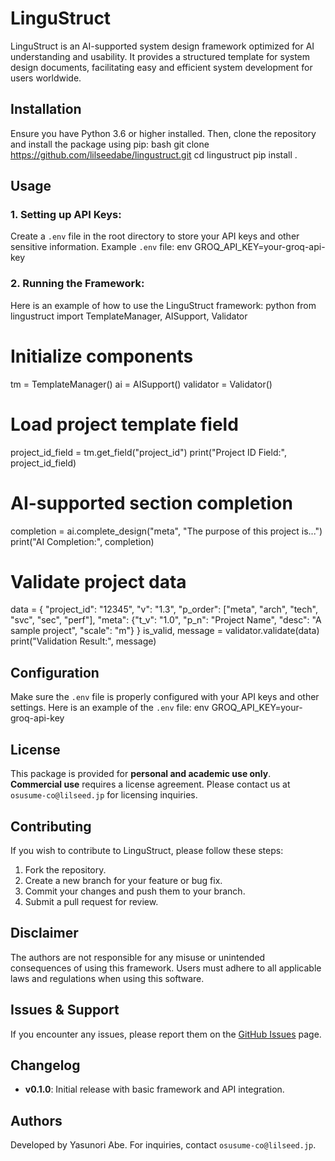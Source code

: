 # LinguStruct
LinguStruct is an AI-supported system design framework optimized for AI understanding and usability. It provides a structured template for system design documents, facilitating easy and efficient system development for users worldwide.

## Installation
Ensure you have Python 3.6 or higher installed. Then, clone the repository and install the package using pip:
bash
git clone https://github.com/lilseedabe/lingustruct.git
cd lingustruct
pip install .

## Usage
### 1. Setting up API Keys:
Create a `.env` file in the root directory to store your API keys and other sensitive information.
Example `.env` file:
env
GROQ_API_KEY=your-groq-api-key

### 2. Running the Framework:
Here is an example of how to use the LinguStruct framework:
python
from lingustruct import TemplateManager, AISupport, Validator
# Initialize components
tm = TemplateManager()
ai = AISupport()
validator = Validator()
# Load project template field
project_id_field = tm.get_field("project_id")
print("Project ID Field:", project_id_field)
# AI-supported section completion
completion = ai.complete_design("meta", "The purpose of this project is...")
print("AI Completion:", completion)
# Validate project data
data = {
    "project_id": "12345",
    "v": "1.3",
    "p_order": ["meta", "arch", "tech", "svc", "sec", "perf"],
    "meta": {"t_v": "1.0", "p_n": "Project Name", "desc": "A sample project", "scale": "m"}
}
is_valid, message = validator.validate(data)
print("Validation Result:", message)

## Configuration
Make sure the `.env` file is properly configured with your API keys and other settings. Here is an example of the `.env` file:
env
GROQ_API_KEY=your-groq-api-key

## License
This package is provided for **personal and academic use only**.  
**Commercial use** requires a license agreement. Please contact us at `osusume-co@lilseed.jp` for licensing inquiries.

## Contributing
If you wish to contribute to LinguStruct, please follow these steps:
1. Fork the repository.
2. Create a new branch for your feature or bug fix.
3. Commit your changes and push them to your branch.
4. Submit a pull request for review.

## Disclaimer
The authors are not responsible for any misuse or unintended consequences of using this framework. Users must adhere to all applicable laws and regulations when using this software.

## Issues & Support
If you encounter any issues, please report them on the [GitHub Issues](https://github.com/lilseedabe/lingustruct/issues) page.

## Changelog
- **v0.1.0**: Initial release with basic framework and API integration.

## Authors
Developed by Yasunori Abe. For inquiries, contact `osusume-co@lilseed.jp`.
